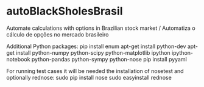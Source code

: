 # autoBlackSholesBrasil
Automate calculations with options in Brazilian stock market / Automatiza o cálculo de opções no mercado brasileiro

Additional Python packages:
pip install enum
apt-get install python-dev
apt-get install python-numpy python-scipy python-matplotlib ipython ipython-notebook python-pandas python-sympy python-nose
pip install pyyaml

For running test cases it will be needed the installation of nosetest and optionally rednose:
sudo pip install nose
sudo easyinstall rednose
